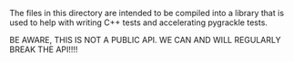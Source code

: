The files in this directory are intended to be compiled into a library that is used to help with writing C++ tests and accelerating pygrackle tests.

BE AWARE, THIS IS NOT A PUBLIC API. WE CAN AND WILL REGULARLY BREAK THE API!!!!
